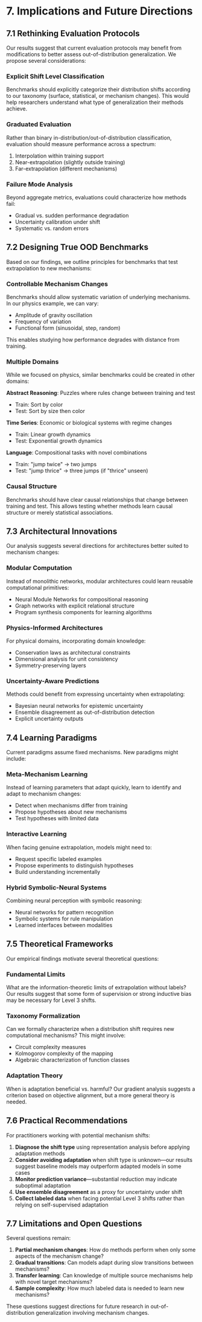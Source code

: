 # 7. Implications and Future Directions

## 7.1 Rethinking Evaluation Protocols

Our results suggest that current evaluation protocols may benefit from modifications to better assess out-of-distribution generalization. We propose several considerations:

### Explicit Shift Level Classification
Benchmarks should explicitly categorize their distribution shifts according to our taxonomy (surface, statistical, or mechanism changes). This would help researchers understand what type of generalization their methods achieve.

### Graduated Evaluation
Rather than binary in-distribution/out-of-distribution classification, evaluation should measure performance across a spectrum:
1. Interpolation within training support
2. Near-extrapolation (slightly outside training)
3. Far-extrapolation (different mechanisms)

### Failure Mode Analysis
Beyond aggregate metrics, evaluations could characterize how methods fail:
- Gradual vs. sudden performance degradation
- Uncertainty calibration under shift
- Systematic vs. random errors

## 7.2 Designing True OOD Benchmarks

Based on our findings, we outline principles for benchmarks that test extrapolation to new mechanisms:

### Controllable Mechanism Changes
Benchmarks should allow systematic variation of underlying mechanisms. In our physics example, we can vary:
- Amplitude of gravity oscillation
- Frequency of variation
- Functional form (sinusoidal, step, random)

This enables studying how performance degrades with distance from training.

### Multiple Domains
While we focused on physics, similar benchmarks could be created in other domains:

**Abstract Reasoning**: Puzzles where rules change between training and test
- Train: Sort by color
- Test: Sort by size then color

**Time Series**: Economic or biological systems with regime changes
- Train: Linear growth dynamics
- Test: Exponential growth dynamics

**Language**: Compositional tasks with novel combinations
- Train: "jump twice" → two jumps
- Test: "jump thrice" → three jumps (if "thrice" unseen)

### Causal Structure
Benchmarks should have clear causal relationships that change between training and test. This allows testing whether methods learn causal structure or merely statistical associations.

## 7.3 Architectural Innovations

Our analysis suggests several directions for architectures better suited to mechanism changes:

### Modular Computation
Instead of monolithic networks, modular architectures could learn reusable computational primitives:
- Neural Module Networks for compositional reasoning
- Graph networks with explicit relational structure
- Program synthesis components for learning algorithms

### Physics-Informed Architectures
For physical domains, incorporating domain knowledge:
- Conservation laws as architectural constraints
- Dimensional analysis for unit consistency
- Symmetry-preserving layers

### Uncertainty-Aware Predictions
Methods could benefit from expressing uncertainty when extrapolating:
- Bayesian neural networks for epistemic uncertainty
- Ensemble disagreement as out-of-distribution detection
- Explicit uncertainty outputs

## 7.4 Learning Paradigms

Current paradigms assume fixed mechanisms. New paradigms might include:

### Meta-Mechanism Learning
Instead of learning parameters that adapt quickly, learn to identify and adapt to mechanism changes:
- Detect when mechanisms differ from training
- Propose hypotheses about new mechanisms
- Test hypotheses with limited data

### Interactive Learning
When facing genuine extrapolation, models might need to:
- Request specific labeled examples
- Propose experiments to distinguish hypotheses
- Build understanding incrementally

### Hybrid Symbolic-Neural Systems
Combining neural perception with symbolic reasoning:
- Neural networks for pattern recognition
- Symbolic systems for rule manipulation
- Learned interfaces between modalities

## 7.5 Theoretical Frameworks

Our empirical findings motivate several theoretical questions:

### Fundamental Limits
What are the information-theoretic limits of extrapolation without labels? Our results suggest that some form of supervision or strong inductive bias may be necessary for Level 3 shifts.

### Taxonomy Formalization
Can we formally characterize when a distribution shift requires new computational mechanisms? This might involve:
- Circuit complexity measures
- Kolmogorov complexity of the mapping
- Algebraic characterization of function classes

### Adaptation Theory
When is adaptation beneficial vs. harmful? Our gradient analysis suggests a criterion based on objective alignment, but a more general theory is needed.

## 7.6 Practical Recommendations

For practitioners working with potential mechanism shifts:

1. **Diagnose the shift type** using representation analysis before applying adaptation methods
2. **Consider avoiding adaptation** when shift type is unknown—our results suggest baseline models may outperform adapted models in some cases
3. **Monitor prediction variance**—substantial reduction may indicate suboptimal adaptation
4. **Use ensemble disagreement** as a proxy for uncertainty under shift
5. **Collect labeled data** when facing potential Level 3 shifts rather than relying on self-supervised adaptation

## 7.7 Limitations and Open Questions

Several questions remain:

1. **Partial mechanism changes**: How do methods perform when only some aspects of the mechanism change?
2. **Gradual transitions**: Can models adapt during slow transitions between mechanisms?
3. **Transfer learning**: Can knowledge of multiple source mechanisms help with novel target mechanisms?
4. **Sample complexity**: How much labeled data is needed to learn new mechanisms?

These questions suggest directions for future research in out-of-distribution generalization involving mechanism changes.
